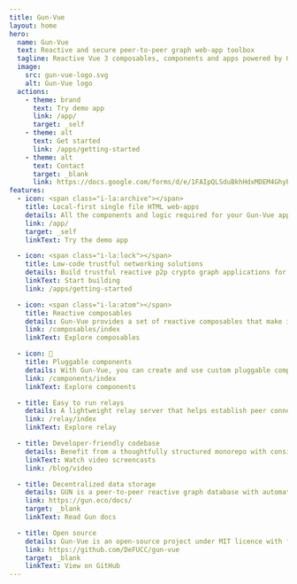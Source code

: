 ```yaml
---
title: Gun-Vue
layout: home
hero:
  name: Gun-Vue
  text: Reactive and secure peer-to-peer graph web-app toolbox
  tagline: Reactive Vue 3 composables, components and apps powered by GUN graph database
  image:
    src: gun-vue-logo.svg
    alt: Gun-Vue logo
  actions:
    - theme: brand
      text: Try demo app
      link: /app/
      target: _self
    - theme: alt
      text: Get started
      link: /apps/getting-started
    - theme: alt
      text: Contact
      target: _blank
      link: https://docs.google.com/forms/d/e/1FAIpQLSduBkhHdxMDEM4GhyPmqcMDsVjQyVVJ1BUYpV7oeYCIUmgMNw/viewform?usp=header
features:
  - icon: <span class="i-la:archive"></span>
    title: Local-first single file HTML web-apps
    details: All the components and logic required for your Gun-Vue application can be packed into a single file HTML PWA, simplifying deployment and sharing. Data is stored locally and synced with the global network only when necessary.
    link: /app/
    target: _self
    linkText: Try the demo app

  - icon: <span class="i-la:lock"></span>
    title: Low-code trustful networking solutions
    details: Build trustful reactive p2p crypto graph applications for casual use with family, friends and wider communities.
    linkText: Start building
    link: /apps/getting-started

  - icon: <span class="i-la:atom"></span>
    title: Reactive composables
    details: Gun-Vue provides a set of reactive composables that make it easy to integrate Gun with any application, allowing beginner developers to build powerful p2p apps with minimal boilerplate code.
    link: /composables/index
    linkText: Explore composables

  - icon: 🔄
    title: Pluggable components
    details: With Gun-Vue, you can create and use custom pluggable components, making it simple to extend the functionality of your app and reuse components across different projects.
    link: /components/index
    linkText: Explore components

  - title: Easy to run relays
    details: A lightweight relay server that helps establish peer connections and ensures smooth data synchronization across the network. Easy to deploy and maintain, it serves as a crucial infrastructure component for your p2p applications.
    link: /relay/index
    linkText: Explore relay

  - title: Developer-friendly codebase
    details: Benefit from a thoughtfully structured monorepo with consistent patterns throughout. Written and maintained by a single author, the codebase features clear separation of layers, reusability, and a streamlined build system that makes it easy to understand and extend.
    linkText: Watch video screencasts
    link: /blog/video

  - title: Decentralized data storage
    details: GUN is a peer-to-peer reactive graph database with automatic conflict resolution using CRDTs. Combined with SEA cryptography for security and DAM for mesh networking, it provides a resilient foundation for real-time, decentralized applications that are resistant to censorship and data loss.
    link: https://gun.eco/docs/
    target: _blank
    linkText: Read Gun docs

  - title: Open source
    details: Gun-Vue is an open-source project under MIT licence with full source code code open to learn from and improve together. It's meaning you can contribute to its development, report issues, and collaborate with the community to help improve the toolkit and build better apps.
    link: https://github.com/DeFUCC/gun-vue
    target: _blank
    linkText: View on GitHub
---
```


<style >
.VPImage {
  transform: translate(-50%, -50%) scale(2)  !important;
}
</style>

<script setup>

</script>
